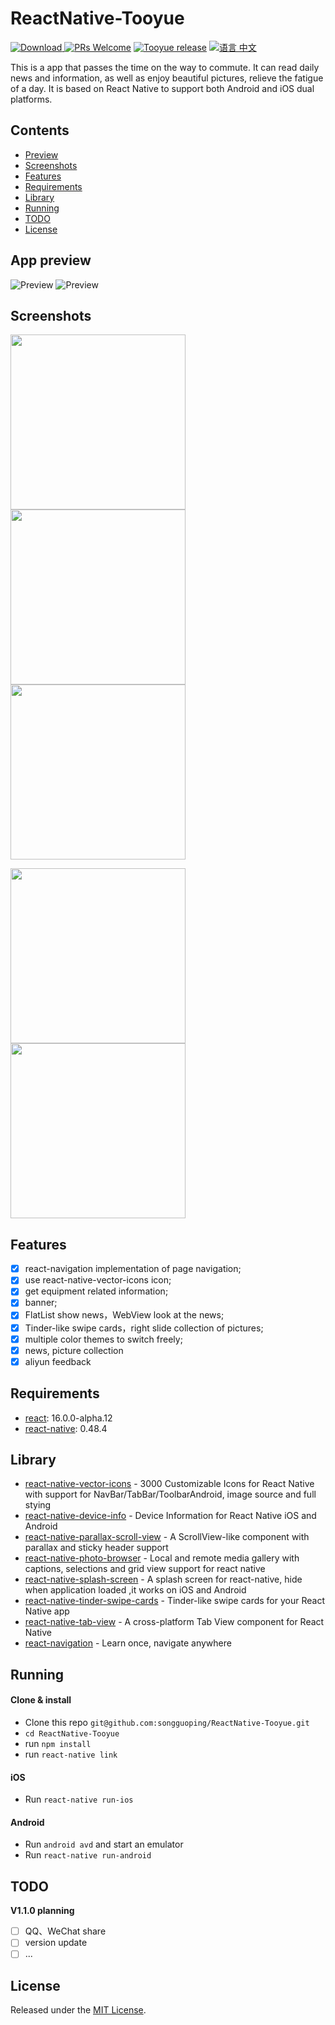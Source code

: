 # ReactNative-Tooyue
[![Download](https://img.shields.io/badge/Download-v1.0.0-ff69b4.svg) ](https://github.com/songguoping/ReactNative-Tooyue/releases/download/v1.0.0/com.codersong.tooyue_1.0.0.apk)
[![PRs Welcome](https://img.shields.io/badge/PRs-Welcome-brightgreen.svg)](https://github.com/songguoping/ReactNative-Tooyue/pulls)
[![Tooyue release](https://img.shields.io/github/release/songguoping/ReactNative-Tooyue.svg?maxAge=2592000?style=flat-square)](https://github.com/songguoping/ReactNative-Tooyue/releases)
[![语言 中文](https://img.shields.io/badge/语言-中文-red.svg)](https://github.com/songguoping/ReactNative-Tooyue/blob/master/README.cn.md)

This is a app that passes the time on the way to commute. It can read daily news and information, as well as enjoy beautiful pictures, relieve the fatigue of a day. It is based on React Native to support both Android and iOS dual platforms.

## Contents

- [Preview](#preview)
- [Screenshots](#screenshots)
- [Features](#features)
- [Requirements](#requirements)
- [Library](#library)
- [Running](#running)
- [TODO](#todo)
- [License](#license)

## App preview

![Preview](resource/gif/ios_show.gif)
![Preview](resource/gif/android_show.gif)

## Screenshots

<img src="resource/screenshots/tab_home.png" width="280">  <img src="resource/screenshots/tab_pic.png" width="280">  <img src="resource/screenshots/tab_me.png" width="280">

<img src="resource/screenshots/webview.png" width="280">  <img src="resource/screenshots/my_favorite.png" width="280">

## Features

- [x] react-navigation implementation of page navigation;
- [x] use react-native-vector-icons icon;
- [x] get equipment related information;
- [x] banner;
- [x] FlatList show news，WebView look at the news;
- [x] Tinder-like swipe cards，right slide collection of pictures;
- [x] multiple color themes to switch freely;
- [x] news, picture collection
- [x] aliyun feedback

## Requirements

* [react](https://github.com/facebook/react): 16.0.0-alpha.12
* [react-native](https://github.com/facebook/react-native): 0.48.4

## Library

* [react-native-vector-icons](https://github.com/oblador/react-native-vector-icons) - 3000 Customizable Icons for React Native with support for NavBar/TabBar/ToolbarAndroid, image source and full stying
* [react-native-device-info](https://github.com/rebeccahughes/react-native-device-info) - Device Information for React Native iOS and Android
* [react-native-parallax-scroll-view](https://github.com/i6mi6/react-native-parallax-scroll-view) - A ScrollView-like component with parallax and sticky header support
* [react-native-photo-browser](https://github.com/ksti/react-native-photo-browser) - Local and remote media gallery with captions, selections and grid view support for react native
* [react-native-splash-screen](https://github.com/crazycodeboy/react-native-splash-screen) - A splash screen for react-native, hide when application loaded ,it works on iOS and Android
* [react-native-tinder-swipe-cards](https://github.com/meteor-factory/react-native-tinder-swipe-cards) - Tinder-like swipe cards for your React Native app
* [react-native-tab-view](https://github.com/react-native-community/react-native-tab-view) - A cross-platform Tab View component for React Native
* [react-navigation](https://github.com/react-navigation/react-navigation) - Learn once, navigate anywhere

## Running

#### Clone & install

* Clone this repo `git@github.com:songguoping/ReactNative-Tooyue.git`
* `cd ReactNative-Tooyue`
* run `npm install`
* run `react-native link`

#### iOS

* Run `react-native run-ios`

#### Android

* Run `android avd` and start an emulator
* Run `react-native run-android`

## TODO

**V1.1.0 planning**

- [ ] QQ、WeChat share
- [ ] version update
- [ ] ...

## License

Released under the [MIT License](http://opensource.org/licenses/MIT).




